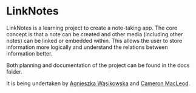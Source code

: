 LinkNotes
=========

LinkNotes is a learning project to create a note-taking app. The core concept is that a note can be created and other media (including other notes) can be linked or embedded within. This allows the user to store information more logically and understand the relations between information better.

Both planning and documentation of the project can be found in the docs folder.

It is being undertaken by [Agnieszka Wąsikowska](https://github.com/aga11313) and [Cameron MacLeod](https://github.com/notexactlyawe).
